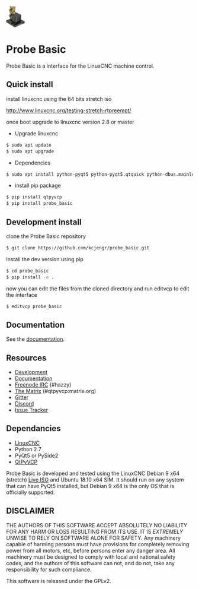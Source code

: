 ![](probe_basic/images/probe_basic_icon.png)

# Probe Basic

Probe Basic is a interface for the LinuxCNC machine control.

## Quick install

install linuxcnc using the 64 bits stretch iso

http://www.linuxcnc.org/testing-stretch-rtpreempt/ 

once boot upgrade to linuxcnc version 2.8 or master

* Upgrade linuxcnc

```bash
$ sudo apt update
$ sudo apt upgrade
```


* Dependencies

```bash
$ sudo apt install python-pyqt5 python-pyqt5.qtquick python-dbus.mainloop.pyqt5 python-pyqt5.qtopengl python-pyqt5.qsci python-pyqt5.qtmultimedia qml-module-qtquick-controls gstreamer1.0-plugins-bad libqt5multimedia5-plugins pyqt5-dev-tools python-dev python-setuptools python-pip git
```

* install pip package

```bash
$ pip install qtpyvcp
$ pip install probe_basic
```

## Development install

clone the Probe Basic repository

```bash
$ git clone https://github.com/kcjengr/probe_basic.git
```

install the dev version using pip

```bash
$ cd probe_basic
$ pip install -e .
```

now you can edit the files from the cloned directory and run editvcp to edit the interface

```bash
$ editvcp probe_basic
```


## Documentation

See the [documentation](https://kcjengr.github.io/qtpyvcp/).


## Resources

* [Development](https://github.com/kcjengr/ProbeBasic/)
* [Documentation](https://kcjengr.github.io/qtpyvcp/)
* [Freenode IRC](http://webchat.freenode.net/?channels=%23hazzy) (#hazzy)
* [The Matrix](https://riot.im/app/#/room/#qtpyvcp:matrix.org) (#qtpyvcp:matrix.org)
* [Gitter](https://gitter.im/kcjengr/qtpyvcp)
* [Discord](https://discord.gg/463hMhd)
* [Issue Tracker](https://github.com/kcjengr/ProbeBasic/issues)


## Dependancies

* [LinuxCNC](https://linuxcnc.org)
* Python 2.7
* PyQt5 or PySide2
* [QtPyVCP](https://qtpyvcp.kcjengr.com/)

Probe Basic is developed and tested using the LinuxCNC Debian 9 x64 (stretch)
[Live ISO](http://www.linuxcnc.org/testing-stretch-rtpreempt/) and Ubuntu 18.10 x64 SIM. It should run
on any system that can have PyQt5 installed, but Debian 9 x64 is the only OS
that is officially supported.


## DISCLAIMER

THE AUTHORS OF THIS SOFTWARE ACCEPT ABSOLUTELY NO LIABILITY FOR
ANY HARM OR LOSS RESULTING FROM ITS USE.  IT IS _EXTREMELY_ UNWISE
TO RELY ON SOFTWARE ALONE FOR SAFETY.  Any machinery capable of
harming persons must have provisions for completely removing power
from all motors, etc, before persons enter any danger area.  All
machinery must be designed to comply with local and national safety
codes, and the authors of this software can not, and do not, take
any responsibility for such compliance.

This software is released under the GPLv2.
